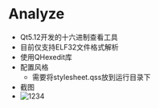 # Analyze

- Qt5.12开发的十六进制查看工具
- 目前仅支持ELF32文件格式解析
- 使用QHexedit库
- 配置风格
  - 需要将stylesheet.qss放到运行目录下
- 截图
- ![1234](https://github.com/yifily/Analyze/raw/master/assets/1592453192563.png)
